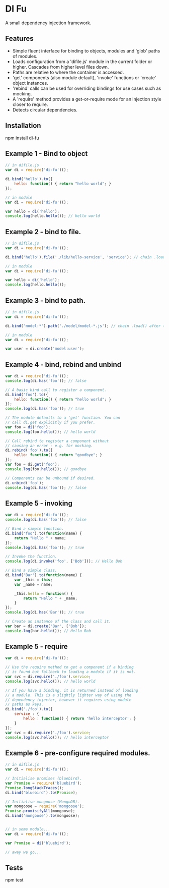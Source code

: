 DI Fu
=====

A small dependency injection framework.

## Features
- Simple fluent interface for binding to objects, modules and 'glob' paths of modules.
- Loads configuration from a 'difile.js' module in the current folder or higher. Cascades from higher level files down.
- Paths are relative to where the container is accessed.
- 'get' components (also module default), 'invoke' functions or 'create' object instances.
- 'rebind' calls can be used for overriding bindings for use cases such as mocking.
- A 'require' method provides a get-or-require mode for an injection style closer to require.
- Detects circular dependencies.

## Installation

  npm install di-fu

## Example 1 - Bind to object

```javascript
// in difile.js
var di = require('di-fu')();

di.bind('hello').to({
	hello: function() { return "hello world"; }
});

// in module
var di = require('di-fu')();

var hello = di('hello');
console.log(hello.hello()); // hello world
```

## Example 2 - bind to file.

```javascript
// in difile.js
var di = require('di-fu')();

di.bind('hello').file('./lib/hello-service', 'service'); // chain .load() after this to load it here.

// in module
var di = require('di-fu')();

var hello = di('hello');
console.log(hello.hello());
```

## Example 3 - bind to path.

```javascript
// in difile.js
var di = require('di-fu')();

di.bind('model:*').path('./model/model-*.js'); // chain .load() after this to load them here.

// in module
var di = require('di-fu')();

var user = di.create('model:user');
```

## Example 4 - bind, rebind and unbind

```javascript
var di = require('di-fu')();
console.log(di.has('foo')); // false

// A basic bind call to register a component.
di.bind('foo').to({
	hello: function() { return "hello world"; }
});
console.log(di.has('foo')); // true

// The module defaults to a 'get' function. You can 
// call di.get explicitly if you prefer.
var foo = di('foo');
console.log(foo.hello()); // hello world

// Call rebind to register a component without
// causing an error - e.g. for mocking.
di.rebind('foo').to({
	hello: function() { return "goodbye"; }
});
var foo = di.get('foo');
console.log(foo.hello()); // goodbye

// Components can be unbound if desired.
di.unbind('foo');
console.log(di.has('foo')); // false
```

## Example 5 - invoking

```javascript
var di = require('di-fu')();
console.log(di.has('foo')); // false

// Bind a simple function.
di.bind('foo').to(function(name) {
	return "Hello " + name; 
});
console.log(di.has('foo')); // true

// Invoke the function.
console.log(di.invoke('foo', ['Bob'])); // Hello Bob

// Bind a simple class.
di.bind('Bar').to(function(name) {
	var _this = this;
	var _name = name;

	_this.hello = function() {
		return "Hello " + _name;
	}
});
console.log(di.has('Bar')); // true

// Create an instance of the class and call it.
var bar = di.create('Bar', ['Bob']);
console.log(bar.hello()); // Hello Bob
```

## Example 5 - require

```javascript
var di = require('di-fu')();

// Use the require method to get a component if a binding
// is found but fallback to loading a module if it is not.
var svc = di.require('./foo').service;
console.log(svc.hello()); // hello world

// If you have a binding, it is returned instead of loading
// a module. This is a slightly lighter way of using the 
// dependency injector, however it requires using module
// paths as keys.
di.bind('./foo').to({
    service : {
        hello : function() { return 'hello interceptor'; }
    }
});
var svc = di.require('./foo').service;
console.log(svc.hello()); // hello interceptor
```

## Example 6 - pre-configure required modules.

```javascript
// in difile.js
var di = require('di-fu')();

// Initialise promises (bluebird).
var Promise = require('bluebird');
Promise.longStackTraces();
di.bind('bluebird').to(Promise);

// Initialise mongoose (MongoDB).
var mongoose = require('mongoose');
Promise.promisifyAll(mongoose);
di.bind('mongoose').to(mongoose);


// in some module...
var di = require('di-fu')();

var Promise = di('bluebird');

// away we go...
```

## Tests

  npm test